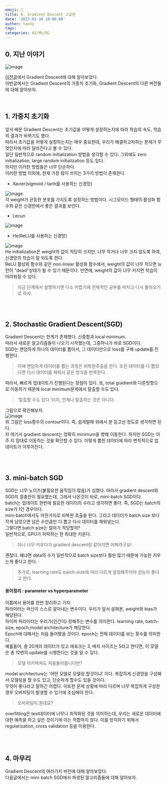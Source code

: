 ```yaml
---
emoji: 🔮
title: 6. Gradient Descent 고급편
date: '2023-01-30 10:00:00'
author: tanny
tags: 
categories: AI/ML/DL
---
```


## 0. 지난 이야기
![image](https://user-images.githubusercontent.com/121401159/216079662-0d060637-86d4-4577-b486-f1f2d262591d.png)<br>

[이전글](https://tannybrown.github.io/ai/6/)에서 Gradient Descent에 대해 알아보았다.<br>
이번글에서는 Gradient Descent의 가중치 초기화, Gradient Descent의 다른 버전들에 대해 알아보자.<br>

<br>

## 1. 가중치 초기화
앞서 배운 Gradient Descent는 초기값을 어떻게 설정하는지에 따라 학습의 속도, 학습의 결과가 바뀌기도 했다.<br>
따라서 초기값을 어떻게 설정하는지는 매우 중요한데, 우리가 해결하고자하는 문제가 무엇인지에 따라 달라진다고 볼 수 있다.<br>
일단 일반적으로 random initialization 방법을 생각할 수 있다. 그외에도 zero initialization, large random initialization 등도 있다.<br>
하지만 이러한 방법들은 너무 단순하다.<br>
이러한 방법 이외에, 현재 가장 많이 쓰이는 3가지 방법이 존재한다.<br>

- Xavier(sigmoid / tanh를 사용하는 신경망)<br>

![image](https://user-images.githubusercontent.com/121401159/216111061-e263bbbd-c880-46e4-851e-de826470911d.png)<br>
각 weight가 균등한 분포를 가지도록 설정하는 방법이다. 시그모이드 형태의 활성화 함수와 같은 신경만에서 좋은 결과를 보인다.<br>

- Lecun


![image](https://user-images.githubusercontent.com/121401159/216110967-ec9fe53a-1bab-42a6-88bf-dc96207df68f.png)<br>


- He(ReLU를 사용하는 신경망)


![image](https://user-images.githubusercontent.com/121401159/216111121-a8e7c732-1e2b-4920-8a3e-23a462aed537.png)<br>
He initialization은 weight의 값이 적당히 크지만, 너무 작거나 너무 크지 않도록 하여, 신경망의 학습이 잘 되도록 한다.<br>
ReLU 활성화 함수와 같은 non-linear 활성화 함수에서, weight의 값이 너무 작으면 뉴런이 "dead"상태가 될 수 있기 때문이다. 반면에, weight의 값이 너무 커지면 학습이 어려워질 수 있다.

> 지금 단계에서 설명하기엔 다소 어렵기에 전체적인 공부를 마치고 다시 돌아오기로 하자.

<br><br>

## 2. Stochastic Gradient Descent(SGD)
Gradient Descent는 한계가 존재했다. 신중함과 local minimum.<br>
따라서 새로운 알고리즘들이 나오기 시작했는데, 그중하나가 바로 SGD이다.<br>
SGD는 랜덤하게 하나의 데이터를 뽑아서, 그 데이터만으로 loss를 구해 update를 진행한다.<br>
> 이때 랜덤하게 데이터를 뽑는 과정은 비복원추출을 한다. 또한 데이터를 다 뽑았다면 다시 데이터를 채워서 같은 방식을 반복한다.


따라서, 빠르게 업데이트가 진행된다는 장점이 있다. 또, total gradient와 다른방향으로 이동하기 때문에 local minimum문제에서 탈출할 수도 있다.
> '탈출할 수도 있다.'이지, 언제나 탈출하는 것은 아니다.

그림으로 확인해보자.<br>
![image](https://user-images.githubusercontent.com/121401159/216114527-91d9fc69-db35-4e2c-9413-06d0770bb7fd.png)<br>
위 그림은 loss함수의 contour이다. 즉, 쉽게말해 위에서 본 등고선 정도로 생각하면 된다.<br>
자 여기서 gradient descent는 정확히 minimum을 향해 이동한다. 하지만 SGD는 아주 지 맘대로 이동하는 것을 확인할 수 있다. 이렇게 뽑힌 데이터에 따라 변칙적으로 업데이트가 이루어진다.<br>



<br><br>

## 3. mini-batch SGD
SGD는 너무 노이즈(불필요한 움직임이 많음)가 심했다. 따라서 gradient descent와 SGD의 절충안이 필요했는데, 그래서 나온것이 바로, mini-batch SGD이다.<br>
batch는 업데이트 한번에 필요한 데이터의 수라고 생각하면 좋다. 즉, SGD는 batch의 size가 1인 경우이다.<br>
mini-batch에서도 마찬가지로 비복원 추출을 한다. 그리고 데이터가 batch size 보다 작게 남았으면 남은 수만큼만 다 뽑고 다시 데이터를 채워넣는다. <br>
그렇다면 batch size는 얼마가 적당할까?<br>
일반적으로, GPU가 허락하는 한 최대한 키운다.
> 아니 너무 키우다가 gradient descent랑 같아지면 어쩌려구요!

괜찮다. 왜냐면 data의 수가 일반적으로 batch size보다 훨씬 많기 때문에 가능한 키우는게 좋다고 한다.<br>
> 추가로, learning rate도 batch-size에 따라 다르게 설정해주어야 성능이 좋다고 한다.


#### 용어정리 : parameter vs hyperparameter
이쯤에서 용어를 한번 정리하고 가자. <br>
파라미터는 머신이 스스로 알아내는 변수이다. 우리가 앞서 살펴본, weight와 bias가 해당된다.<br>
하이퍼 파라미터는 우리가(인간이) 정해주는 변수를 의미한다. learning rate, batch-size, epoch,model architecture가 해당한다.<br>
Epoch에 대해서는 처음 들어봤을 것이다. epoch는 전체 데이터를 보는 횟수를 의미한다.<br>
예를들어, 총 20개의 데이터가 있고 에포크는 3, 배치 사이즈는 5라고 한다면, 이 모델은 총 12번의 update를 시행한다는 것을 알 수 있다.
> 모델 아키텍쳐도 처음들어봅니다만?

model architecture는 '어떤 모델로 모델링 할것이냐' 이다. 복잡하게 신경망을 구성해서 모델링을 할 수도 있고, 단순하게 할수도 있을 것이다.<br>
무엇이 좋다라고 말하긴 어렵다. 이또한 문제 상황에 따라 다르며 너무 복잡하게 구성한 경우 오버피팅이 발생할 수 있기에 조심해야 한다.
> 오버피팅이 뭔데요?

overfitting은 test데이터에 너무나 최적화된 것을 의미하는데, 우리는 새로운 데이터에대한 예측을 하고 싶은 것이기에 이는 적합하지 않다. 이를 방지하기 위해서 regularization, cross validation 등을 이용한다.


                              


<br><br>



## 4. 마무리
Gradient Descent의 여러가지 버전에 대해 알아보았다.<br>
다음글에서는 mini-batch SGD에서 파생된 알고리즘들에 대해 알아보자.



